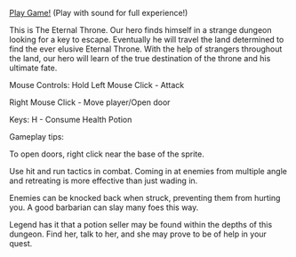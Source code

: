 [Play Game!](./game.html)
(Play with sound for full experience!)

This is The Eternal Throne. Our hero finds himself in a strange dungeon looking for a key to escape. Eventually he will travel the land determined to find the ever elusive Eternal Throne. With the help of strangers throughout the land, our hero will learn of the true destination of the throne and his ultimate fate.

Mouse Controls:
Hold Left Mouse Click - Attack

Right Mouse Click - Move player/Open door


Keys:
H - Consume Health Potion


Gameplay tips:

To open doors, right click near the base of the sprite.

Use hit and run tactics in combat. Coming in at enemies from multiple angle and retreating is more effective than just wading in.

Enemies can be knocked back when struck, preventing them from hurting you. A good barbarian can slay many foes this way.

Legend has it that a potion seller may be found within the depths of this dungeon. Find her, talk to her, and she may prove to be of help in your quest.


